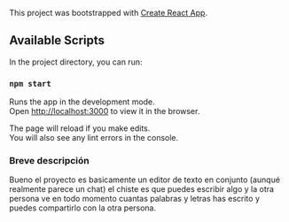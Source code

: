 This project was bootstrapped with [Create React App](https://github.com/facebook/create-react-app).

## Available Scripts

In the project directory, you can run:

### `npm start`

Runs the app in the development mode.<br />
Open [http://localhost:3000](http://localhost:3000) to view it in the browser.

The page will reload if you make edits.<br />
You will also see any lint errors in the console.

### Breve descripción

Bueno el proyecto es basicamente un editor de texto en conjunto (aunqué realmente parece un chat) el chiste es que puedes escribir algo y la otra persona ve en todo momento cuantas palabras y letras has escrito y puedes compartirlo con la otra persona.
